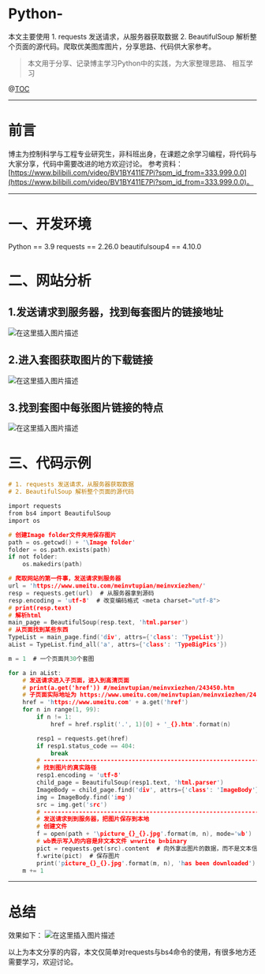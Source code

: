 # Python-
本文主要使用 1. requests 发送请求，从服务器获取数据 2. BeautifulSoup 解析整个页面的源代码。爬取优美图库图片，分享思路、代码供大家参考。

> 本文用于分享、记录博主学习Python中的实践，为大家整理思路、 相互学习

@[TOC](文章目录)

---

# 前言


博主为控制科学与工程专业研究生，非科班出身，在课题之余学习编程，将代码与大家分享，代码中需要改进的地方欢迎讨论。
参考资料：[https://www.bilibili.com/video/BV1BY411E7Pi?spm_id_from=333.999.0.0](https://www.bilibili.com/video/BV1BY411E7Pi?spm_id_from=333.999.0.0)。

---



# 一、开发环境
Python == 3.9
requests == 2.26.0
beautifulsoup4 == 4.10.0





# 二、网站分析
## 1.发送请求到服务器，找到每套图片的链接地址
![在这里插入图片描述](https://img-blog.csdnimg.cn/e1f71c0b92bc4677a0ad47cbd4969267.png?x-oss-process=image/watermark,type_d3F5LXplbmhlaQ,shadow_50,text_Q1NETiBATmJlZWU3Nzc3,size_20,color_FFFFFF,t_70,g_se,x_16#pic_center)



## 2.进入套图获取图片的下载链接
![在这里插入图片描述](https://img-blog.csdnimg.cn/84dec3768e5244c4a8d69f2f464f289b.png?x-oss-process=image/watermark,type_d3F5LXplbmhlaQ,shadow_50,text_Q1NETiBATmJlZWU3Nzc3,size_20,color_FFFFFF,t_70,g_se,x_16#pic_center)



## 3.找到套图中每张图片链接的特点
![在这里插入图片描述](https://img-blog.csdnimg.cn/3ed6a60fe56545c6bfbbca59d717f156.png?x-oss-process=image/watermark,type_d3F5LXplbmhlaQ,shadow_50,text_Q1NETiBATmJlZWU3Nzc3,size_20,color_FFFFFF,t_70,g_se,x_16#pic_center)



# 三、代码示例


```c
# 1. requests 发送请求，从服务器获取数据
# 2. BeautifulSoup 解析整个页面的源代码

import requests
from bs4 import BeautifulSoup
import os

# 创建Image folder文件夹用保存图片
path = os.getcwd() + '\Image folder'
folder = os.path.exists(path)
if not folder:
    os.makedirs(path)

# 爬取网站的第一件事，发送请求到服务器
url = 'https://www.umeitu.com/meinvtupian/meinvxiezhen/'
resp = requests.get(url)  # 从服务器拿到源码
resp.encoding = 'utf-8'  # 改变编码格式 <meta charset="utf-8">
# print(resp.text)
# 解析html
main_page = BeautifulSoup(resp.text, 'html.parser')
# 从页面找到某些东西
TypeList = main_page.find('div', attrs={'class': 'TypeList'})
aList = TypeList.find_all('a', attrs={'class': 'TypeBigPics'})

m = 1  # 一个页面共30个套图

for a in aList:
    # 发送请求进入子页面，进入到高清页面
    # print(a.get('href')) #/meinvtupian/meinvxiezhen/243450.htm
    # 子页面实际地址为 https://www.umeitu.com/meinvtupian/meinvxiezhen/243450.htm
    href = 'https://www.umeitu.com' + a.get('href')
    for n in range(1, 99):
        if n != 1:
            href = href.rsplit('.', 1)[0] + '_{}.htm'.format(n)

        resp1 = requests.get(href)
        if resp1.status_code == 404:
            break
        # --------------------------------------------------------------------------
        # 找到图片的真实路径
        resp1.encoding = 'utf-8'
        child_page = BeautifulSoup(resp1.text, 'html.parser')
        ImageBody = child_page.find('div', attrs={'class': 'ImageBody'})
        img = ImageBody.find('img')
        src = img.get('src')
        # --------------------------------------------------------------------------
        # 发送请求到到服务器，把图片保存到本地
        # 创建文件
        f = open(path + '\picture_{}_{}.jpg'.format(m, n), mode='wb')  
        # wb表示写入的内容是非文本文件 w=write b=binary
        pict = requests.get(src).content  # 向外拿出图片的数据，而不是文本信息
        f.write(pict)  # 保存图片
        print('picture_{}_{}.jpg'.format(m, n), 'has been downloaded')
    m += 1

```



---

# 总结
效果如下：
![在这里插入图片描述](https://img-blog.csdnimg.cn/20ff235039e344a19e517cdea450a2db.png?x-oss-process=image/watermark,type_d3F5LXplbmhlaQ,shadow_50,text_Q1NETiBATmJlZWU3Nzc3,size_20,color_FFFFFF,t_70,g_se,x_16#pic_center)





以上为本文分享的内容，本文仅简单对requests与bs4命令的使用，有很多地方还需要学习，欢迎讨论。
